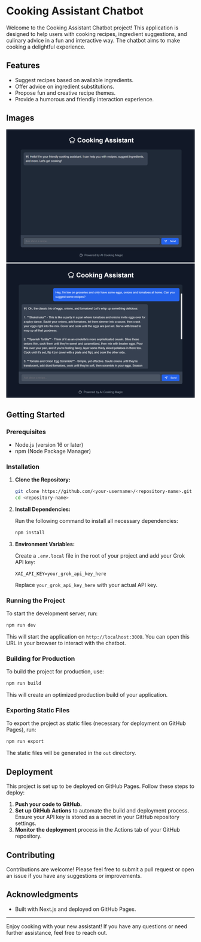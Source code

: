 # Cooking Assistant Chatbot

Welcome to the Cooking Assistant Chatbot project! This application is designed to help users with cooking recipes, ingredient suggestions, and culinary advice in a fun and interactive way. The chatbot aims to make cooking a delightful experience.

## Features

- Suggest recipes based on available ingredients.
- Offer advice on ingredient substitutions.
- Propose fun and creative recipe themes.
- Provide a humorous and friendly interaction experience.

## Images

![Interface](public/images/interface.png "Interface")
![Demo](public/images/demo.png "Demo")

## Getting Started

### Prerequisites

- Node.js (version 16 or later)
- npm (Node Package Manager)

### Installation

1. **Clone the Repository:**

   ```bash
   git clone https://github.com/<your-username>/<repository-name>.git
   cd <repository-name>
   ```

2. **Install Dependencies:**

   Run the following command to install all necessary dependencies:

   ```bash
   npm install
   ```

3. **Environment Variables:**

   Create a `.env.local` file in the root of your project and add your Grok API key:

   ```plaintext
   XAI_API_KEY=your_grok_api_key_here
   ```

   Replace `your_grok_api_key_here` with your actual API key.

### Running the Project

To start the development server, run:

```bash
npm run dev
```

This will start the application on `http://localhost:3000`. You can open this URL in your browser to interact with the chatbot.

### Building for Production

To build the project for production, use:

```bash
npm run build
```

This will create an optimized production build of your application.

### Exporting Static Files

To export the project as static files (necessary for deployment on GitHub Pages), run:

```bash
npm run export
```

The static files will be generated in the `out` directory.

## Deployment

This project is set up to be deployed on GitHub Pages. Follow these steps to deploy:

1. **Push your code to GitHub.**
2. **Set up GitHub Actions** to automate the build and deployment process. Ensure your API key is stored as a secret in your GitHub repository settings.
3. **Monitor the deployment** process in the Actions tab of your GitHub repository.

## Contributing

Contributions are welcome! Please feel free to submit a pull request or open an issue if you have any suggestions or improvements.

## Acknowledgments

- Built with Next.js and deployed on GitHub Pages.

---

Enjoy cooking with your new assistant! If you have any questions or need further assistance, feel free to reach out.